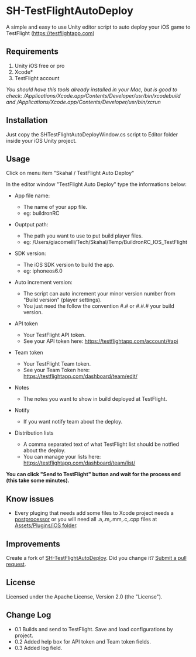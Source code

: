SH-TestFlightAutoDeploy
=======================

A simple and easy to use Unity editor script to auto deploy your iOS game to TestFlight (https://testflightapp.com)

Requirements
-------
1. Unity iOS free or pro
2. Xcode*
3. TestFlight account


*You should have this tools already installed in your Mac, but is good to check:
/Applications/Xcode.app/Contents/Developer/usr/bin/xcodebuild and 
/Applications/Xcode.app/Contents/Developer/usr/bin/xcrun*


Installation
-------
Just copy the SHTestFlightAutoDeployWindow.cs script to Editor folder inside your iOS Unity project.

Usage
-------
Click on menu item "Skahal / TestFlight Auto Deploy"

In the editor window "TestFlight Auto Deploy" type the informations below:

* App file name:
	* The name of your app file. 
	* eg: buildronRC

* Ouptput path:
	* The path you want to use to put build player files.
	* eg: /Users/giacomelli/Tech/Skahal/Temp/BuildronRC_IOS_TestFlight

* SDK version:
	* The iOS SDK version to build the app.
	* eg: iphoneos6.0

* Auto increment version:
	* The script can auto increment your minor version number from "Build version" (player settings). 
	* You just need the follow the convention #.# or #.#.# your build version.

* API token
	* Your TestFlight API token.
	* See your API token here: https://testflightapp.com/account/#api

* Team token
	* Your TestFlight Team token.
	* See your Team Token here: https://testflightapp.com/dashboard/team/edit/

* Notes
	* The notes you want to show in build deployed at TestFlight.

* Notify
	* If you want notify team about the deploy.

* Distribution lists
	* A comma separated text of what TestFlight list should be notfied about the deploy.
	* You can manage your lists here: https://testflightapp.com/dashboard/team/list/


**You can click "Send to TestFlight" button and wait for the process end (this take some minutes).**

Know issues
------
* Every pluging that needs add some files to Xcode project needs a <a href="https://bitbucket.org/darktable/unity3d-airship-plugin/src/962a7d521793/Assets/Editor/PostprocessBuildPlayer_Airship">postprocessor</a> or you will need all .a,.m,.mm,.c,.cpp files at <a href="http://docs.unity3d.com/Documentation/Manual/PluginsForIOS.html">Assets/Plugins/iOS folder</a>.

Improvements
------
Create a fork of <a href="fork_select">SH-TestFlightAutoDeploy</a>. Did you change it? <a href="pull/new/master">Submit a pull request</a>.

License
------
Licensed under the Apache License, Version 2.0 (the "License").

Change Log
------
* 0.1 Builds and send to TestFlight. Save and load configurations by project.
* 0.2 Added help box for API token and Team token fields.
* 0.3 Added log field.
